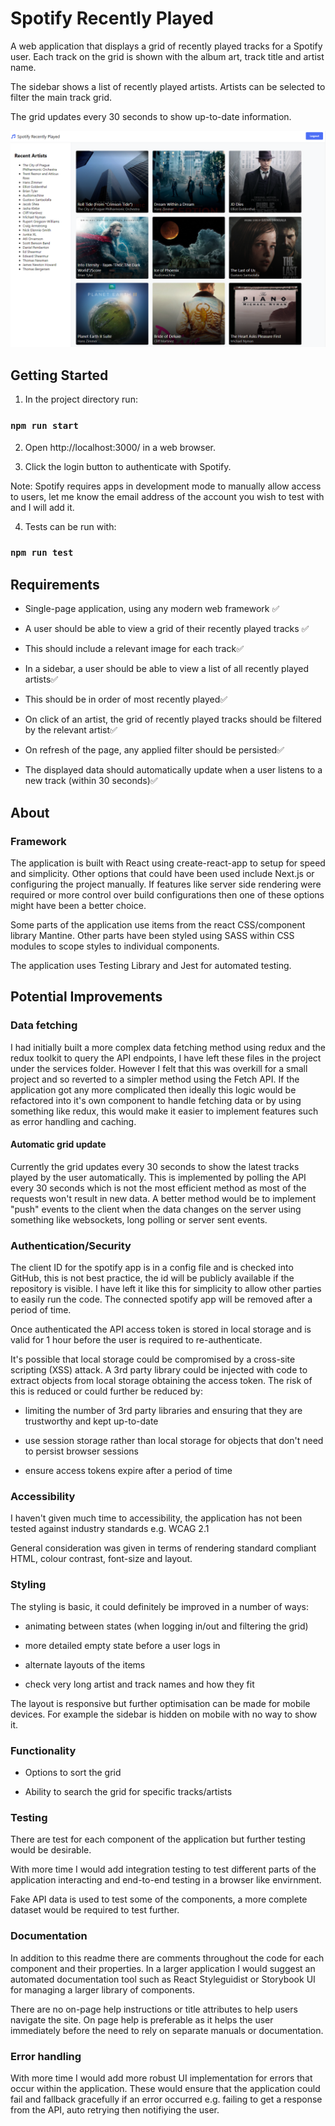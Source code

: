 # Spotify Recently Played

A web application that displays a grid of recently played tracks for a Spotify user. Each track on the grid is shown with the album art, track title and artist name.

The sidebar shows a list of recently played artists. Artists can be selected to filter the main track grid.

The grid updates every 30 seconds to show up-to-date information.

![Screenshot](public/screenshot-example.png)


## Getting Started

1. In the project directory run:

### `npm run start`

2. Open http://localhost:3000/ in a web browser.

3. Click the login button to authenticate with Spotify.

Note: Spotify requires apps in development mode to manually allow access to users, let me know the email address of the account you wish to test with and I will add it.

4. Tests can be run with:

### `npm run test`


## Requirements

-  Single-page application, using any modern web framework ✅

-  A user should be able to view a grid of their recently played tracks ✅

-  This should include a relevant image for each track✅

-  In a sidebar, a user should be able to view a list of all recently played artists✅

-  This should be in order of most recently played✅

-  On click of an artist, the grid of recently played tracks should be filtered by the relevant artist✅

-  On refresh of the page, any applied filter should be persisted✅

-  The displayed data should automatically update when a user listens to a new track (within 30 seconds)✅


## About

### Framework

The application is built with React using create-react-app to setup for speed and simplicity. Other options that could have been used include Next.js or configuring the project manually. If features like server side rendering were required or more control over build configurations then one of these options might have been a better choice.

Some parts of the application use items from the react CSS/component library Mantine. Other parts have been styled using SASS within CSS modules to scope styles to individual components.

The application uses Testing Library and Jest for automated testing.


## Potential Improvements

### Data fetching

I had initially built a more complex data fetching method using redux and the redux toolkit to query the API endpoints, I have left these files in the project under the services folder. However I felt that this was overkill for a small project and so reverted to a simpler method using the Fetch API. If the application got any more complicated then ideally this logic would be refactored into it's own component to handle fetching data or by using something like redux, this would make it easier to implement features such as error handling and caching.

#### Automatic grid update

Currently the grid updates every 30 seconds to show the latest tracks played by the user automatically. This is implemented by polling the API every 30 seconds which is not the most efficient method as most of the requests won't result in new data. A better method would be to implement "push" events to the client when the data changes on the server using something like websockets, long polling or server sent events.

### Authentication/Security

The client ID for the spotify app is in a config file and is checked into GitHub, this is not best practice, the id will be publicly available if the repository is visible. I have left it like this for simplicity to allow other parties to easily run the code. The connected spotify app will be removed after a period of time.

Once authenticated the API access token is stored in local storage and is valid for 1 hour before the user is required to re-authenticate.

It's possible that local storage could be compromised by a cross-site scripting (XSS) attack. A 3rd party library could be injected with code to extract objects from local storage obtaining the access token. The risk of this is reduced or could further be reduced by:

-  limiting the number of 3rd party libraries and ensuring that they are trustworthy and kept up-to-date

-  use session storage rather than local storage for objects that don't need to persist browser sessions

-  ensure access tokens expire after a period of time

### Accessibility

I haven't given much time to accessibility, the application has not been tested against industry standards e.g. WCAG 2.1

General consideration was given in terms of rendering standard compliant HTML, colour contrast, font-size and layout.

### Styling

The styling is basic, it could definitely be improved in a number of ways:

-  animating between states (when logging in/out and filtering the grid)

-  more detailed empty state before a user logs in

-  alternate layouts of the items

-  check very long artist and track names and how they fit

The layout is responsive but further optimisation can be made for mobile devices. For example the sidebar is hidden on mobile with no way to show it.

### Functionality

-  Options to sort the grid

-  Ability to search the grid for specific tracks/artists

### Testing

There are test for each component of the application but further testing would be desirable.

With more time I would add integration testing to test different parts of the application interacting and end-to-end testing in a browser like envirnment.

Fake API data is used to test some of the components, a more complete dataset would be required to test further.

### Documentation

In addition to this readme there are comments throughout the code for each component and their properties. In a larger application I would suggest an automated documentation tool such as React Styleguidist or Storybook UI for managing a larger library of components.

There are no on-page help instructions or title attributes to help users navigate the site. On page help is preferable as it helps the user immediately before the need to rely on separate manuals or documentation.

### Error handling

With more time I would add more robust UI implementation for errors that occur within the application. These would ensure that the application could fail and fallback gracefully if an error occurred e.g. failing to get a response from the API, auto retrying then notifiying the user.
